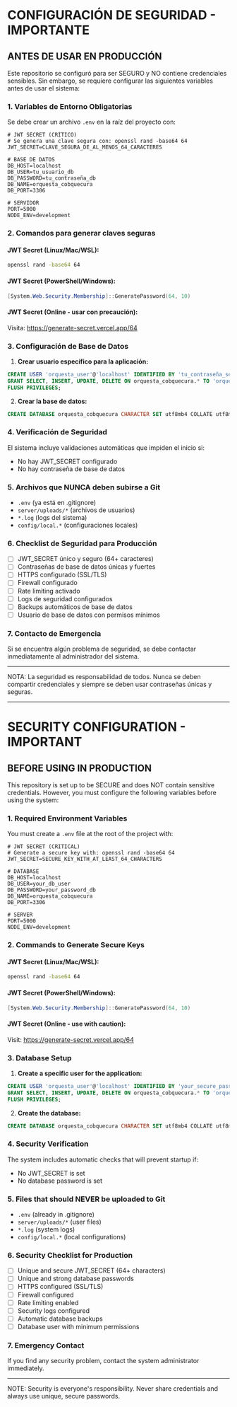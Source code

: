 # CONFIGURACIÓN DE SEGURIDAD - IMPORTANTE

## ANTES DE USAR EN PRODUCCIÓN

Este repositorio se configuró para ser SEGURO y NO contiene credenciales sensibles. Sin embargo, se requiere configurar las siguientes variables antes de usar el sistema:

### 1. Variables de Entorno Obligatorias

Se debe crear un archivo `.env` en la raíz del proyecto con:

```env
# JWT SECRET (CRÍTICO)
# Se genera una clave segura con: openssl rand -base64 64
JWT_SECRET=CLAVE_SEGURA_DE_AL_MENOS_64_CARACTERES

# BASE DE DATOS
DB_HOST=localhost
DB_USER=tu_usuario_db
DB_PASSWORD=tu_contraseña_db
DB_NAME=orquesta_cobquecura
DB_PORT=3306

# SERVIDOR
PORT=5000
NODE_ENV=development
```

### 2. Comandos para generar claves seguras

#### JWT Secret (Linux/Mac/WSL):
```bash
openssl rand -base64 64
```

#### JWT Secret (PowerShell/Windows):
```powershell
[System.Web.Security.Membership]::GeneratePassword(64, 10)
```

#### JWT Secret (Online - usar con precaución):
Visita: https://generate-secret.vercel.app/64

### 3. Configuración de Base de Datos

1. **Crear usuario específico para la aplicación:**
```sql
CREATE USER 'orquesta_user'@'localhost' IDENTIFIED BY 'tu_contraseña_segura';
GRANT SELECT, INSERT, UPDATE, DELETE ON orquesta_cobquecura.* TO 'orquesta_user'@'localhost';
FLUSH PRIVILEGES;
```

2. **Crear la base de datos:**
```sql
CREATE DATABASE orquesta_cobquecura CHARACTER SET utf8mb4 COLLATE utf8mb4_unicode_ci;
```

### 4. Verificación de Seguridad

El sistema incluye validaciones automáticas que impiden el inicio si:
- No hay JWT_SECRET configurado
- No hay contraseña de base de datos

### 5. Archivos que NUNCA deben subirse a Git

- `.env` (ya está en .gitignore)
- `server/uploads/*` (archivos de usuarios)
- `*.log` (logs del sistema)
- `config/local.*` (configuraciones locales)

### 6. Checklist de Seguridad para Producción

- [ ] JWT_SECRET único y seguro (64+ caracteres)
- [ ] Contraseñas de base de datos únicas y fuertes
- [ ] HTTPS configurado (SSL/TLS)
- [ ] Firewall configurado
- [ ] Rate limiting activado
- [ ] Logs de seguridad configurados
- [ ] Backups automáticos de base de datos
- [ ] Usuario de base de datos con permisos mínimos

### 7. Contacto de Emergencia

Si se encuentra algún problema de seguridad, se debe contactar inmediatamente al administrador del sistema.

---

NOTA: La seguridad es responsabilidad de todos. Nunca se deben compartir credenciales y siempre se deben usar contraseñas únicas y seguras.

---

# SECURITY CONFIGURATION - IMPORTANT

## BEFORE USING IN PRODUCTION

This repository is set up to be SECURE and does NOT contain sensitive credentials. However, you must configure the following variables before using the system:

### 1. Required Environment Variables

You must create a `.env` file at the root of the project with:

```env
# JWT SECRET (CRITICAL)
# Generate a secure key with: openssl rand -base64 64
JWT_SECRET=SECURE_KEY_WITH_AT_LEAST_64_CHARACTERS

# DATABASE
DB_HOST=localhost
DB_USER=your_db_user
DB_PASSWORD=your_password_db
DB_NAME=orquesta_cobquecura
DB_PORT=3306

# SERVER
PORT=5000
NODE_ENV=development
```

### 2. Commands to Generate Secure Keys

#### JWT Secret (Linux/Mac/WSL):
```bash
openssl rand -base64 64
```

#### JWT Secret (PowerShell/Windows):
```powershell
[System.Web.Security.Membership]::GeneratePassword(64, 10)
```

#### JWT Secret (Online - use with caution):
Visit: https://generate-secret.vercel.app/64

### 3. Database Setup

1. **Create a specific user for the application:**
```sql
CREATE USER 'orquesta_user'@'localhost' IDENTIFIED BY 'your_secure_password';
GRANT SELECT, INSERT, UPDATE, DELETE ON orquesta_cobquecura.* TO 'orquesta_user'@'localhost';
FLUSH PRIVILEGES;
```

2. **Create the database:**
```sql
CREATE DATABASE orquesta_cobquecura CHARACTER SET utf8mb4 COLLATE utf8mb4_unicode_ci;
```

### 4. Security Verification

The system includes automatic checks that will prevent startup if:
- No JWT_SECRET is set
- No database password is set

### 5. Files that should NEVER be uploaded to Git

- `.env` (already in .gitignore)
- `server/uploads/*` (user files)
- `*.log` (system logs)
- `config/local.*` (local configurations)

### 6. Security Checklist for Production

- [ ] Unique and secure JWT_SECRET (64+ characters)
- [ ] Unique and strong database passwords
- [ ] HTTPS configured (SSL/TLS)
- [ ] Firewall configured
- [ ] Rate limiting enabled
- [ ] Security logs configured
- [ ] Automatic database backups
- [ ] Database user with minimum permissions

### 7. Emergency Contact

If you find any security problem, contact the system administrator immediately.

---

NOTE: Security is everyone's responsibility. Never share credentials and always use unique, secure passwords.